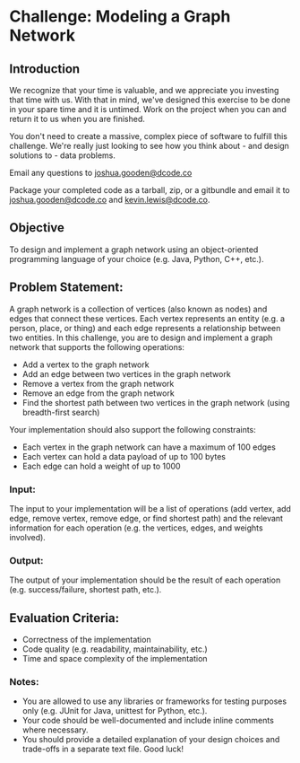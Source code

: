 # Challenge: Modeling a Graph Network

## Introduction
We recognize that your time is valuable, and we appreciate you investing that time with us. With that in mind, we've designed this exercise to be done in your spare time and it is untimed. Work on the project when you can and return it to us when you are finished.

You don't need to create a massive, complex piece of software to fulfill this challenge. We're really just looking to see how you think about - and design solutions to - data problems. 

Email any questions to joshua.gooden@dcode.co

Package your completed code as a tarball, zip, or a gitbundle and email it to joshua.gooden@dcode.co and kevin.lewis@dcode.co.

## Objective
To design and implement a graph network using an object-oriented programming language of your choice (e.g. Java, Python, C++, etc.).

## Problem Statement:

A graph network is a collection of vertices (also known as nodes) and edges that connect these vertices. Each vertex represents an entity (e.g. a person, place, or thing) and each edge represents a relationship between two entities. In this challenge, you are to design and implement a graph network that supports the following operations:

- Add a vertex to the graph network
- Add an edge between two vertices in the graph network
- Remove a vertex from the graph network
- Remove an edge from the graph network
- Find the shortest path between two vertices in the graph network (using breadth-first search)


Your implementation should also support the following constraints:
- Each vertex in the graph network can have a maximum of 100 edges
- Each vertex can hold a data payload of up to 100 bytes
- Each edge can hold a weight of up to 1000

### Input:
The input to your implementation will be a list of operations (add vertex, add edge, remove vertex, remove edge, or find shortest path) and the relevant information for each operation (e.g. the vertices, edges, and weights involved).

### Output:
The output of your implementation should be the result of each operation (e.g. success/failure, shortest path, etc.).

## Evaluation Criteria:

- Correctness of the implementation
- Code quality (e.g. readability, maintainability, etc.)
- Time and space complexity of the implementation

### Notes:

- You are allowed to use any libraries or frameworks for testing purposes only (e.g. JUnit for Java, unittest for Python, etc.).
- Your code should be well-documented and include inline comments where necessary.
- You should provide a detailed explanation of your design choices and trade-offs in a separate text file.
Good luck!
